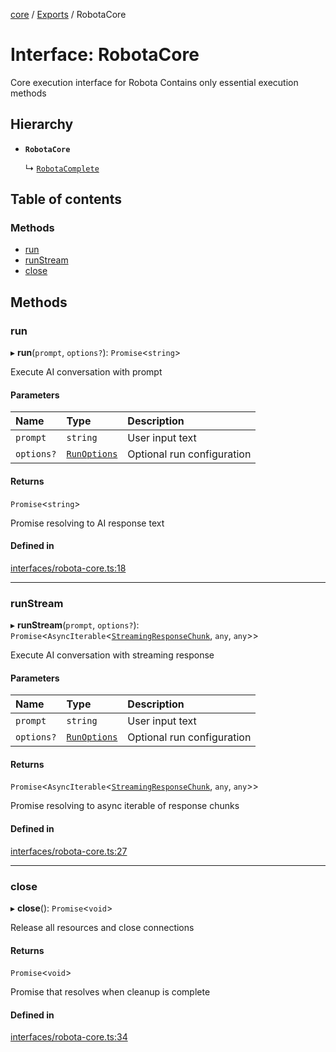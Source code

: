 <!-- 
 ⚠️  AUTO-GENERATED FILE - DO NOT EDIT MANUALLY
 This file is automatically generated by scripts/docs-generator.js
 To make changes, edit the source TypeScript files or update the generator script
-->

[core](../../) / [Exports](../modules) / RobotaCore

# Interface: RobotaCore

Core execution interface for Robota
Contains only essential execution methods

## Hierarchy

- **`RobotaCore`**

  ↳ [`RobotaComplete`](RobotaComplete)

## Table of contents

### Methods

- [run](RobotaCore#run)
- [runStream](RobotaCore#runstream)
- [close](RobotaCore#close)

## Methods

### run

▸ **run**(`prompt`, `options?`): `Promise`\<`string`\>

Execute AI conversation with prompt

#### Parameters

| Name | Type | Description |
| :------ | :------ | :------ |
| `prompt` | `string` | User input text |
| `options?` | [`RunOptions`](RunOptions) | Optional run configuration |

#### Returns

`Promise`\<`string`\>

Promise resolving to AI response text

#### Defined in

[interfaces/robota-core.ts:18](https://github.com/woojubb/robota/blob/5bd96a2904022733c7e702c034c771ccfd668a44/packages/core/src/interfaces/robota-core.ts#L18)

___

### runStream

▸ **runStream**(`prompt`, `options?`): `Promise`\<`AsyncIterable`\<[`StreamingResponseChunk`](StreamingResponseChunk), `any`, `any`\>\>

Execute AI conversation with streaming response

#### Parameters

| Name | Type | Description |
| :------ | :------ | :------ |
| `prompt` | `string` | User input text |
| `options?` | [`RunOptions`](RunOptions) | Optional run configuration |

#### Returns

`Promise`\<`AsyncIterable`\<[`StreamingResponseChunk`](StreamingResponseChunk), `any`, `any`\>\>

Promise resolving to async iterable of response chunks

#### Defined in

[interfaces/robota-core.ts:27](https://github.com/woojubb/robota/blob/5bd96a2904022733c7e702c034c771ccfd668a44/packages/core/src/interfaces/robota-core.ts#L27)

___

### close

▸ **close**(): `Promise`\<`void`\>

Release all resources and close connections

#### Returns

`Promise`\<`void`\>

Promise that resolves when cleanup is complete

#### Defined in

[interfaces/robota-core.ts:34](https://github.com/woojubb/robota/blob/5bd96a2904022733c7e702c034c771ccfd668a44/packages/core/src/interfaces/robota-core.ts#L34)
